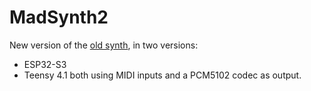 # MadSynth2

New version of the [old synth](https://github.com/Guidoz1k/MadSynth), in two versions:
 * ESP32-S3
 * Teensy 4.1
both using MIDI inputs and a PCM5102 codec as output.

